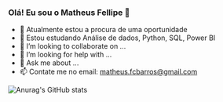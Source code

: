 ### Olá! Eu sou o Matheus Fellipe  👋


- 🔭 Atualmente estou a procura de uma oportunidade 
- 🌱 Estou estudando Análise de dados, Python, SQL, Power BI
- 👯 I’m looking to collaborate on ...
- 🤔 I’m looking for help with ...
- 💬 Ask me about ...
- 📫 Contate me no email: matheus.fcbarros@gmail.com

![Anurag's GitHub stats](https://github-readme-stats.vercel.app/api?username=MatheusFCBarros&show_icons=true)
